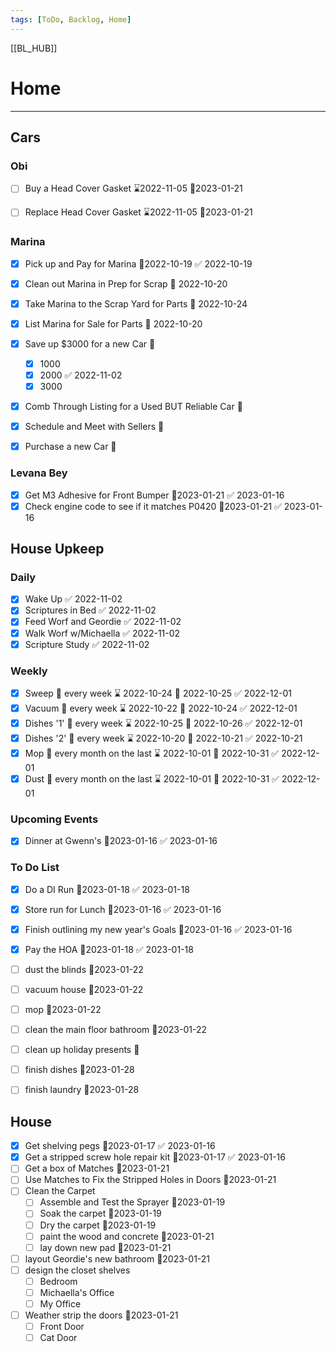 ```yaml
---
tags: [ToDo, Backlog, Home]
---
```

[[BL_HUB]]
# Home
---
## Cars
### Obi
- [ ] Buy a Head Cover Gasket ⌛2022-11-05 📆2023-01-21
- [ ] Replace Head Cover Gasket ⌛2022-11-05 📆2023-01-21


### Marina
- [x] Pick up and Pay for Marina 📆2022-10-19 ✅ 2022-10-19
- [x] Clean out Marina in Prep for Scrap 📆 2022-10-20
- [x] Take Marina to the Scrap Yard for Parts 📆 2022-10-24
- [x] List Marina for Sale for Parts 📆 2022-10-20
- [x] Save up $3000 for a new Car 📆
	- [x] 1000
	- [x] 2000 ✅ 2022-11-02
	- [x] 3000
- [x] Comb Through Listing for a Used BUT Reliable Car 📆
- [x] Schedule and Meet with Sellers 📆
- [x] Purchase a new Car 📆


### Levana Bey
- [x] Get M3 Adhesive for Front Bumper 📆2023-01-21 ✅ 2023-01-16
- [x] Check engine code to see if it matches P0420 📆2023-01-21 ✅ 2023-01-16

## House Upkeep
### Daily
- [x] Wake Up ✅ 2022-11-02
- [x] Scriptures in Bed ✅ 2022-11-02
- [x] Feed Worf and Geordie ✅ 2022-11-02
- [x] Walk Worf w/Michaella ✅ 2022-11-02
- [x] Scripture Study ✅ 2022-11-02

### Weekly
- [x] Sweep 🔁 every week ⌛ 2022-10-24 📆 2022-10-25 ✅ 2022-12-01
- [x] Vacuum 🔁 every week ⌛ 2022-10-22 📆 2022-10-24 ✅ 2022-12-01
- [x] Dishes '1' 🔁 every week ⌛ 2022-10-25 📆 2022-10-26 ✅ 2022-12-01
- [x] Dishes '2' 🔁 every week ⌛ 2022-10-20 📆 2022-10-21 ✅ 2022-10-21
- [x] Mop 🔁 every month on the last ⌛ 2022-10-01 📆 2022-10-31 ✅ 2022-12-01
- [x] Dust 🔁 every month on the last ⌛ 2022-10-01 📆 2022-10-31 ✅ 2022-12-01

### Upcoming Events
- [x] Dinner at Gwenn's 📆2023-01-16 ✅ 2023-01-16

### To Do List
- [x] Do a DI Run 📆2023-01-18 ✅ 2023-01-18
- [x] Store run for Lunch 📆2023-01-16 ✅ 2023-01-16
- [x] Finish outlining my new year's Goals 📆2023-01-16 ✅ 2023-01-16
- [x] Pay the HOA 📆2023-01-18 ✅ 2023-01-18
- [ ] dust the blinds 📆2023-01-22
- [ ] vacuum house 📆2023-01-22
- [ ] mop 📆2023-01-22
- [ ] clean the main floor bathroom 📆2023-01-22
- [ ] clean up holiday presents 📆
- [ ] finish dishes 📆2023-01-28
- [ ] finish laundry 📆2023-01-28


## House
- [x] Get shelving pegs 📆2023-01-17 ✅ 2023-01-16
- [x] Get a stripped screw hole repair kit 📆2023-01-17 ✅ 2023-01-16
- [ ] Get a box of Matches 📆2023-01-21
- [ ] Use Matches to Fix the Stripped Holes in Doors 📆2023-01-21
- [ ] Clean the Carpet
	- [ ] Assemble and Test the Sprayer 📆2023-01-19
	- [ ] Soak the carpet 📆2023-01-19
	- [ ] Dry the carpet 📆2023-01-19
	- [ ] paint the wood and concrete 📆2023-01-21
	- [ ] lay down new pad 📆2023-01-21
- [ ] layout Geordie's new bathroom 📆2023-01-21
- [ ] design the closet shelves
	- [ ] Bedroom
	- [ ] Michaella's Office
	- [ ] My Office
- [ ] Weather strip the doors 📆2023-01-21
	- [ ] Front Door
	- [ ] Cat Door
